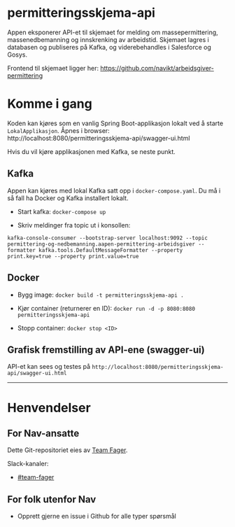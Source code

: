 permitteringsskjema-api
================

Appen eksponerer API-et til skjemaet for melding om massepermittering, massenedbemanning og innskrenking av arbeidstid. 
Skjemaet lagres i databasen og publiseres på Kafka, og viderebehandles i Salesforce og Gosys.

Frontend til skjemaet ligger her: https://github.com/navikt/arbeidsgiver-permittering

# Komme i gang

Koden kan kjøres som en vanlig Spring Boot-applikasjon lokalt ved å starte `LokalApplikasjon`.
Åpnes i browser: http://localhost:8080/permitteringsskjema-api/swagger-ui.html

Hvis du vil kjøre applikasjonen med Kafka, se neste punkt.

## Kafka
Appen kan kjøres med lokal Kafka satt opp i `docker-compose.yaml`. Du må i så fall ha Docker og Kafka installert lokalt.

 - Start kafka: `docker-compose up`

 - Skriv meldinger fra topic ut i konsollen: 
```
kafka-console-consumer --bootstrap-server localhost:9092 --topic permittering-og-nedbemanning.aapen-permittering-arbeidsgiver --formatter kafka.tools.DefaultMessageFormatter --property print.key=true --property print.value=true
```


## Docker
 - Bygg image:
`docker build -t permitteringsskjema-api .`

 - Kjør container (returnerer en ID):
`docker run -d -p 8080:8080 permitteringsskjema-api`

 - Stopp container:
`docker stop <ID>`


## Grafisk fremstilling av API-ene (swagger-ui)
API-et kan sees og testes på `http://localhost:8080/permitteringsskjema-api/swagger-ui.html`

---------

# Henvendelser

## For Nav-ansatte
Dette Git-repositoriet eies av [Team Fager](https://teamkatalog.nav.no/team/93233539-ebfc-4b6a-805b-9fe3d2232ed5).

Slack-kanaler:
* [#team-fager](https://nav-it.slack.com/archives/C01V9FFEHEK)

## For folk utenfor Nav
* Opprett gjerne en issue i Github for alle typer spørsmål

